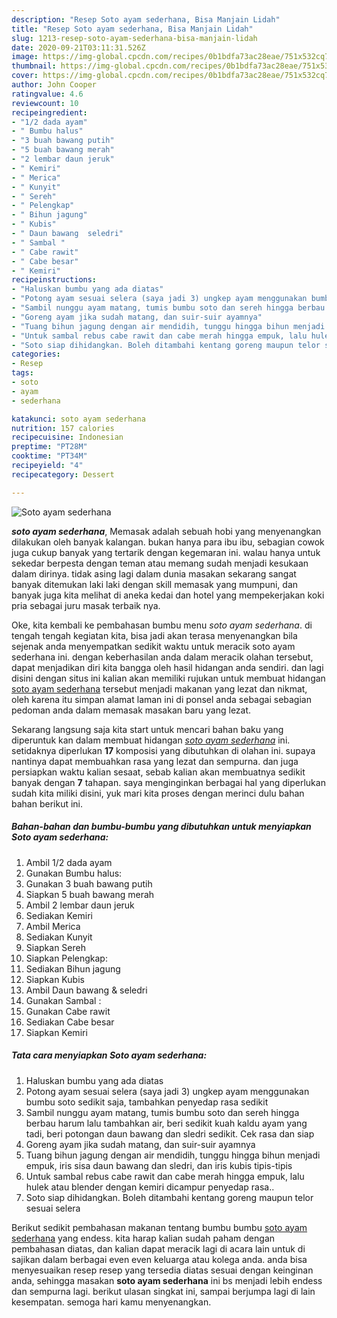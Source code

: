 ```yaml
---
description: "Resep Soto ayam sederhana, Bisa Manjain Lidah"
title: "Resep Soto ayam sederhana, Bisa Manjain Lidah"
slug: 1213-resep-soto-ayam-sederhana-bisa-manjain-lidah
date: 2020-09-21T03:11:31.526Z
image: https://img-global.cpcdn.com/recipes/0b1bdfa73ac28eae/751x532cq70/soto-ayam-sederhana-foto-resep-utama.jpg
thumbnail: https://img-global.cpcdn.com/recipes/0b1bdfa73ac28eae/751x532cq70/soto-ayam-sederhana-foto-resep-utama.jpg
cover: https://img-global.cpcdn.com/recipes/0b1bdfa73ac28eae/751x532cq70/soto-ayam-sederhana-foto-resep-utama.jpg
author: John Cooper
ratingvalue: 4.6
reviewcount: 10
recipeingredient:
- "1/2 dada ayam"
- " Bumbu halus"
- "3 buah bawang putih"
- "5 buah bawang merah"
- "2 lembar daun jeruk"
- " Kemiri"
- " Merica"
- " Kunyit"
- " Sereh"
- " Pelengkap"
- " Bihun jagung"
- " Kubis"
- " Daun bawang  seledri"
- " Sambal "
- " Cabe rawit"
- " Cabe besar"
- " Kemiri"
recipeinstructions:
- "Haluskan bumbu yang ada diatas"
- "Potong ayam sesuai selera (saya jadi 3) ungkep ayam menggunakan bumbu soto sedikit saja, tambahkan penyedap rasa sedikit"
- "Sambil nunggu ayam matang, tumis bumbu soto dan sereh hingga berbau harum lalu tambahkan air, beri sedikit kuah kaldu ayam yang tadi, beri potongan daun bawang dan sledri sedikit. Cek rasa dan siap"
- "Goreng ayam jika sudah matang, dan suir-suir ayamnya"
- "Tuang bihun jagung dengan air mendidih, tunggu hingga bihun menjadi empuk, iris sisa daun bawang dan sledri, dan iris kubis tipis-tipis"
- "Untuk sambal rebus cabe rawit dan cabe merah hingga empuk, lalu hulek atau blender dengan kemiri dicampur penyedap rasa.."
- "Soto siap dihidangkan. Boleh ditambahi kentang goreng maupun telor sesuai selera"
categories:
- Resep
tags:
- soto
- ayam
- sederhana

katakunci: soto ayam sederhana 
nutrition: 157 calories
recipecuisine: Indonesian
preptime: "PT28M"
cooktime: "PT34M"
recipeyield: "4"
recipecategory: Dessert

---
```



![Soto ayam sederhana](https://img-global.cpcdn.com/recipes/0b1bdfa73ac28eae/751x532cq70/soto-ayam-sederhana-foto-resep-utama.jpg)

<b><i>soto ayam sederhana</i></b>, Memasak adalah sebuah hobi yang menyenangkan dilakukan oleh banyak kalangan. bukan hanya para ibu ibu, sebagian cowok juga cukup banyak yang tertarik dengan kegemaran ini. walau hanya untuk sekedar berpesta dengan teman atau memang sudah menjadi kesukaan dalam dirinya. tidak asing lagi dalam dunia masakan sekarang sangat banyak ditemukan laki laki dengan skill memasak yang mumpuni, dan banyak juga kita melihat di aneka kedai dan hotel yang mempekerjakan koki pria sebagai juru masak terbaik nya.



Oke, kita kembali ke pembahasan bumbu menu <i>soto ayam sederhana</i>. di tengah tengah kegiatan kita, bisa jadi akan terasa menyenangkan bila sejenak anda menyempatkan sedikit waktu untuk meracik soto ayam sederhana ini. dengan keberhasilan anda dalam meracik olahan tersebut, dapat menjadikan diri kita bangga oleh hasil hidangan anda sendiri. dan lagi disini dengan situs ini kalian akan memiliki rujukan untuk membuat hidangan <u>soto ayam sederhana</u> tersebut menjadi makanan yang lezat dan nikmat, oleh karena itu simpan alamat laman ini di ponsel anda sebagai sebagian pedoman anda dalam memasak masakan baru yang lezat.


Sekarang langsung saja kita start untuk mencari bahan baku yang diperuntuk kan dalam membuat hidangan <u><i>soto ayam sederhana</i></u> ini. setidaknya diperlukan <b>17</b> komposisi yang dibutuhkan di olahan ini. supaya nantinya dapat membuahkan rasa yang lezat dan sempurna. dan juga persiapkan waktu kalian sesaat, sebab kalian akan membuatnya sedikit banyak dengan <b>7</b> tahapan. saya menginginkan berbagai hal yang diperlukan sudah kita miliki disini, yuk mari kita proses dengan merinci dulu bahan bahan berikut ini.

<!--inarticleads1-->

##### Bahan-bahan dan bumbu-bumbu yang dibutuhkan untuk menyiapkan Soto ayam sederhana:

1. Ambil 1/2 dada ayam
1. Gunakan  Bumbu halus:
1. Gunakan 3 buah bawang putih
1. Siapkan 5 buah bawang merah
1. Ambil 2 lembar daun jeruk
1. Sediakan  Kemiri
1. Ambil  Merica
1. Sediakan  Kunyit
1. Siapkan  Sereh
1. Siapkan  Pelengkap:
1. Sediakan  Bihun jagung
1. Siapkan  Kubis
1. Ambil  Daun bawang &amp; seledri
1. Gunakan  Sambal :
1. Gunakan  Cabe rawit
1. Sediakan  Cabe besar
1. Siapkan  Kemiri




<!--inarticleads2-->

##### Tata cara menyiapkan Soto ayam sederhana:

1. Haluskan bumbu yang ada diatas
1. Potong ayam sesuai selera (saya jadi 3) ungkep ayam menggunakan bumbu soto sedikit saja, tambahkan penyedap rasa sedikit
1. Sambil nunggu ayam matang, tumis bumbu soto dan sereh hingga berbau harum lalu tambahkan air, beri sedikit kuah kaldu ayam yang tadi, beri potongan daun bawang dan sledri sedikit. Cek rasa dan siap
1. Goreng ayam jika sudah matang, dan suir-suir ayamnya
1. Tuang bihun jagung dengan air mendidih, tunggu hingga bihun menjadi empuk, iris sisa daun bawang dan sledri, dan iris kubis tipis-tipis
1. Untuk sambal rebus cabe rawit dan cabe merah hingga empuk, lalu hulek atau blender dengan kemiri dicampur penyedap rasa..
1. Soto siap dihidangkan. Boleh ditambahi kentang goreng maupun telor sesuai selera




Berikut sedikit pembahasan makanan tentang bumbu bumbu <u>soto ayam sederhana</u> yang endess. kita harap kalian sudah paham dengan pembahasan diatas, dan kalian dapat meracik lagi di acara lain untuk di sajikan dalam berbagai even even keluarga atau kolega anda. anda bisa menyesuaikan resep resep yang tersedia diatas sesuai dengan keinginan anda, sehingga masakan <b>soto ayam sederhana</b> ini bs menjadi lebih endess dan sempurna lagi. berikut ulasan singkat ini, sampai berjumpa lagi di lain kesempatan. semoga hari kamu menyenangkan.
